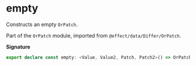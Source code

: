 # empty

Constructs an empty `OrPatch`.

Part of the `OrPatch` module, imported from `@effect/data/Differ/OrPatch`.

**Signature**

```ts
export declare const empty: <Value, Value2, Patch, Patch2>() => OrPatch<Value, Value2, Patch, Patch2>
```

